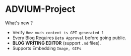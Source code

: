 # ADVIUM-Project

What's new ? 
- Verify `How much content is GPT generated ?`
- Every Blog Requires `Beta Approval` before going public. 
- **BLOG WRITING EDITOR** (support `.md` files). 
- Supports Embedding `Image, GIFs`
